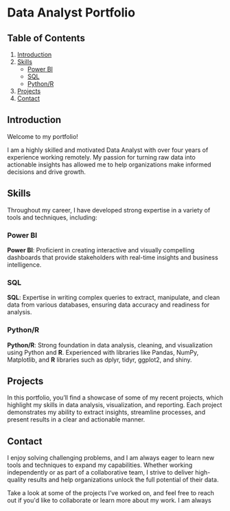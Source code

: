 # Data Analyst Portfolio

## Table of Contents
1. [Introduction](#introduction)
2. [Skills](#skills)
    - [Power BI](#power-bi)
    - [SQL](#sql)
    - [Python/R](#python-r)
3. [Projects](#projects)
4. [Contact](#contact)

## Introduction
Welcome to my portfolio! 

I am a highly skilled and motivated Data Analyst with over four years of experience working remotely. My passion for turning raw data into actionable insights has allowed me to help organizations make informed decisions and drive growth.

## Skills
Throughout my career, I have developed strong expertise in a variety of tools and techniques, including:

### Power BI
**Power BI**: Proficient in creating interactive and visually compelling dashboards that provide stakeholders with real-time insights and business intelligence.

### SQL
**SQL**: Expertise in writing complex queries to extract, manipulate, and clean data from various databases, ensuring data accuracy and readiness for analysis.

### Python/R
**Python/R**: Strong foundation in data analysis, cleaning, and visualization using Python and **R**. Experienced with libraries like Pandas, NumPy, Matplotlib, and **R** libraries such as dplyr, tidyr, ggplot2, and shiny.

## Projects
In this portfolio, you’ll find a showcase of some of my recent projects, which highlight my skills in data analysis, visualization, and reporting. Each project demonstrates my ability to extract insights, streamline processes, and present results in a clear and actionable manner.

## Contact
I enjoy solving challenging problems, and I am always eager to learn new tools and techniques to expand my capabilities. Whether working independently or as part of a collaborative team, I strive to deliver high-quality results and help organizations unlock the full potential of their data.

Take a look at some of the projects I’ve worked on, and feel free to reach out if you'd like to collaborate or learn more about my work. I am always

